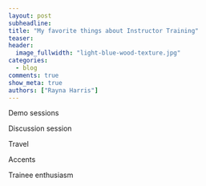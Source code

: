 ```yaml
---
layout: post
subheadline:
title: "My favorite things about Instructor Training"
teaser: 
header:
  image_fullwidth: "light-blue-wood-texture.jpg"
categories:
  - blog
comments: true
show_meta: true
authors: ["Rayna Harris"]
---
```



Demo sessions

Discussion session

Travel

Accents 

Trainee enthusiasm